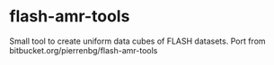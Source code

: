 # flash-amr-tools
Small tool to create uniform data cubes of FLASH datasets. Port from bitbucket.org/pierrenbg/flash-amr-tools

